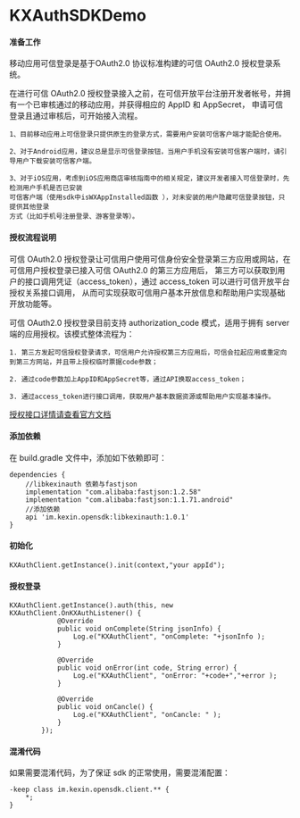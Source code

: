 # KXAuthSDKDemo
#### 准备工作
移动应用可信登录是基于OAuth2.0 协议标准构建的可信 OAuth2.0 授权登录系统。

在进行可信 OAuth2.0 授权登录接入之前，在可信开放平台注册开发者帐号，并拥有一个已审核通过的移动应用，并获得相应的 AppID 和 AppSecret，
申请可信登录且通过审核后，可开始接入流程。
```
1、目前移动应用上可信登录只提供原生的登录方式，需要用户安装可信客户端才能配合使用。

2、对于Android应用，建议总是显示可信登录按钮，当用户手机没有安装可信客户端时，请引导用户下载安装可信客户端。

3、对于iOS应用，考虑到iOS应用商店审核指南中的相关规定，建议开发者接入可信登录时，先检测用户手机是否已安装
可信客户端（使用sdk中isWXAppInstalled函数 ），对未安装的用户隐藏可信登录按钮，只提供其他登录
方式（比如手机号注册登录、游客登录等）。
```

#### 授权流程说明
可信 OAuth2.0 授权登录让可信用户使用可信身份安全登录第三方应用或网站，在可信用户授权登录已接入可信 OAuth2.0 的第三方应用后，
第三方可以获取到用户的接口调用凭证（access_token），通过 access_token 可以进行可信开放平台授权关系接口调用，
从而可实现获取可信用户基本开放信息和帮助用户实现基础开放功能等。

可信 OAuth2.0 授权登录目前支持 authorization_code 模式，适用于拥有 server 端的应用授权。该模式整体流程为：
```
1. 第三方发起可信授权登录请求，可信用户允许授权第三方应用后，可信会拉起应用或重定向到第三方网站，并且带上授权临时票据code参数；

2. 通过code参数加上AppID和AppSecret等，通过API换取access_token；

3. 通过access_token进行接口调用，获取用户基本数据资源或帮助用户实现基本操作。
```
  [授权接口详情请查看官方文档](https://developers.weixin.qq.com/doc/oplatform/Mobile_App/WeChat_Login/Development_Guide.html)
#### 添加依赖
在 build.gradle 文件中，添加如下依赖即可：
```
dependencies {
    //libkexinauth 依赖与fastjson
    implementation "com.alibaba:fastjson:1.2.58"
    implementation "com.alibaba:fastjson:1.1.71.android"
    //添加依赖
    api 'im.kexin.opensdk:libkexinauth:1.0.1'
}
```
#### 初始化
```
KXAuthClient.getInstance().init(context,"your appId");
```
#### 授权登录
```
KXAuthClient.getInstance().auth(this, new KXAuthClient.OnKXAuthListener() {
            @Override
            public void onComplete(String jsonInfo) {
                Log.e("KXAuthClient", "onComplete: "+jsonInfo );
            }

            @Override
            public void onError(int code, String error) {
                Log.e("KXAuthClient", "onError: "+code+","+error );
            }

            @Override
            public void onCancle() {
                Log.e("KXAuthClient", "onCancle: " );
            }
        });
```


#### 混淆代码
如果需要混淆代码，为了保证 sdk 的正常使用，需要混淆配置：
```
-keep class im.kexin.opensdk.client.** {
    *;
}
```